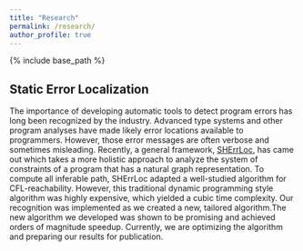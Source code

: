 ```yaml
---
title: "Research"
permalink: /research/
author_profile: true
---
```

{% include base_path %}
## Static Error Localization
The importance of developing automatic tools to detect program errors has long been recognized by the industry. Advanced type systems and other program analyses have made likely error locations available to programmers. However, those error messages are often verbose and sometimes misleading. Recently, a general framework, [SHErrLoc](http://www.cs.cornell.edu/projects/SHErrLoc/), has came out which takes a more holistic approach to analyze the system of constraints of a program that has a natural graph representation. To compute all inferable path, SHErrLoc adapted a well-studied algorithm for CFL-reachability. However, this traditional dynamic programming style algorithm was highly expensive, which yielded a cubic time complexity. Our recognition was implemented as we created a new, tailored algorithm.The new algorithm we developed was shown to be promising and achieved orders of magnitude speedup. Currently, we are optimizing the algorithm and preparing our results for publication. 
